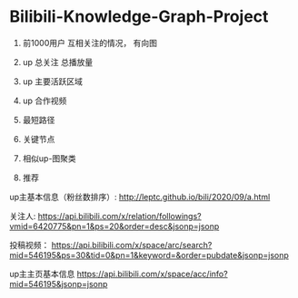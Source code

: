 # Bilibili-Knowledge-Graph-Project

1. 前1000用户 互相关注的情况， 有向图
2. up 总关注 总播放量
3. up 主要活跃区域
4. up 合作视频



1. 最短路径
2. 关键节点
3. 相似up-图聚类
4. 推荐



up主基本信息（粉丝数排序）:
http://leptc.github.io/bili/2020/09/a.html

关注人:
https://api.bilibili.com/x/relation/followings?vmid=6420775&pn=1&ps=20&order=desc&jsonp=jsonp

投稿视频：
https://api.bilibili.com/x/space/arc/search?mid=546195&ps=30&tid=0&pn=1&keyword=&order=pubdate&jsonp=jsonp

up主主页基本信息
https://api.bilibili.com/x/space/acc/info?mid=546195&jsonp=jsonp
